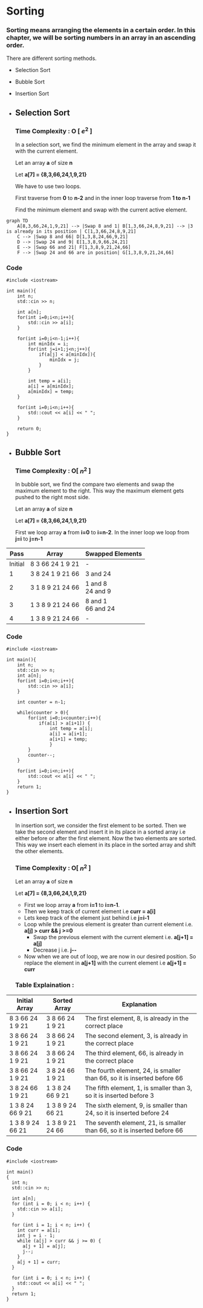 
# Sorting
### Sorting means arranging the elements in a certain order. In this chapter, we will be sorting numbers in an array in an ascending order.

There are different sorting methods.
- Selection Sort
- Bubble Sort
- Insertion Sort

- ## Selection Sort

	### Time Complexity : O [ $e^{2}$ ]

	In a selection sort, we find the minimum element in the array and swap it with the current element.
	
	Let an array **a** of size **n**
	
	Let **a[7] = {8,3,66,24,1,9,21}**

	We have to use two loops.
	
	First traverse from **0** to **n-2** and in the inner loop traverse from **1 to n-1**
	
	Find the minimum element and swap with the current active element.

```mermaid
graph TD
    A[8,3,66,24,1,9,21] --> |Swap 8 and 1| B[1,3,66,24,8,9,21] --> |3 is already in its position | C[1,3,66,24,8,9,21]
    C --> |Swap 8 and 66| D[1,3,8,24,66,9,21]
    D --> |Swap 24 and 9| E[1,3,8,9,66,24,21]
    E --> |Swap 66 and 21| F[1,3,8,9,21,24,66]
    F --> |Swap 24 and 66 are in position| G[1,3,8,9,21,24,66]
```

### Code
```
#include <iostream>

int main(){
    int n;
    std::cin >> n;

    int a[n];
    for(int i=0;i<n;i++){
        std::cin >> a[i];
    }

    for(int i=0;i<n-1;i++){
        int minIdx = i;
        for(int j=i+1;j<n;j++){
            if(a[j] < a[minIdx]){
                minIdx = j;
            }
        }
        
        int temp = a[i];
        a[i] = a[minIdx];
        a[minIdx] = temp;
    }
    
    for(int i=0;i<n;i++){
        std::cout << a[i] << " ";
    }

    return 0;
}

```

- ## Bubble Sort

	### Time Complexity : O[ $n^{2}$ ]

	In bubble sort, we find the compare two elements and swap the maximum element to the right. This way the maximum element gets pushed to the right most side.

	Let an array **a** of size **n**
	
	Let **a[7] = {8,3,66,24,1,9,21}**

	First we loop array **a** from **i=0** to **i=n-2**. In the inner loop we loop from **j=i** to **j=n-1**

| Pass | Array | Swapped Elements |
| --- | --- | --- |
| Initial | 8 3 66 24 1 9 21 | - |
| 1 | 3 8 24 1 9 21 66 | 3 and 24 |
| 2 | 3 1 8 9 21 24 66 | 1 and 8<br>24 and 9 |
| 3 | 1 3 8 9 21 24 66 | 8 and 1<br>66 and 24 |
| 4 | 1 3 8 9 21 24 66 | - |

### Code

```
#include <iostream>

int main(){
	int n;
	std::cin >> n;
	int a[n];
	for(int i=0;i<n;i++){
		std::cin >> a[i];
	}
	
	int counter = n-1;

	while(counter > 0){
		for(int i=0;i<counter;i++){
			if(a[i] > a[i+1]) {
				int temp = a[i];
				a[i] = a[i+1];
				a[i+1] = temp;
				}
		}
		counter--;
	}

	for(int i=0;i<n;i++){
		std::cout << a[i] << " ";
	}
	return 1;
}
```

-	## Insertion Sort
	In insertion sort, we consider the first element to be sorted. Then we take the second element and insert it in its place in a sorted array i.e either before or after the first element. Now the two elements are sorted. This way we insert each element in its place in the sorted array and shift the other elements.
	### Time Complexity : O[ $n^{2}$ ]

	Let an array **a** of size **n**
	
	Let **a[7] = {8,3,66,24,1,9,21}**

	- First we loop array **a** from **i=1** to **i=n-1**.
	- Then we keep track of current element i.e **curr = a[i]**
	- Lets keep track of the element just behind i.e **j=i-1**
	- Loop while the previous element is greater than current element i.e. **a[j] > curr && j >=0**
	  - Swap the previous element with the current element i.e. **a[j+1] = a[j]**
	  - Decrease j i.e. **j--**
	- Now when we are out of loop, we are now in our desired position. So replace the element in  **a[j+1]** with the current element i.e **a[j+1] = curr**

	### Table Explaination :

| **Initial Array** | **Sorted Array** | **Explanation** |
| --- | --- | --- |
| 8 3 66 24 1 9 21 | 3 8 66 24 1 9 21 | The first element, 8, is already in the correct place |
| 3 8 66 24 1 9 21 | 3 8 66 24 1 9 21 | The second element, 3, is already in the correct place |
| 3 8 66 24 1 9 21 | 3 8 66 24 1 9 21 | The third element, 66, is already in the correct place |
| 3 8 66 24 1 9 21 | 3 8 24 66 1 9 21 | The fourth element, 24, is smaller than 66, so it is inserted before 66 |
| 3 8 24 66 1 9 21 | 1 3 8 24 66 9 21 | The fifth element, 1, is smaller than 3, so it is inserted before 3 |
| 1 3 8 24 66 9 21 | 1 3 8 9 24 66 21 | The sixth element, 9, is smaller than 24, so it is inserted before 24 |
| 1 3 8 9 24 66 21 | 1 3 8 9 21 24 66 | The seventh element, 21, is smaller than 66, so it is inserted before 66 |

### Code

```
#include <iostream>

int main()
{
  int n;
  std::cin >> n;

  int a[n];
  for (int i = 0; i < n; i++) {
    std::cin >> a[i];
  }

  for (int i = 1; i < n; i++) {
    int curr = a[i];
    int j = i - 1;
    while (a[j] > curr && j >= 0) {
      a[j + 1] = a[j];
      j--;
    }
    a[j + 1] = curr;
  }

  for (int i = 0; i < n; i++) {
    std::cout << a[i] << " ";
  }
  return 1;
}
```
